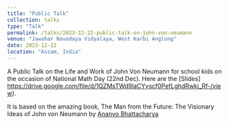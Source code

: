 ```yaml
---
title: "Public Talk"
collection: talks
type: "Talk"
permalink: /talks/2023-12-22-public-talk-on-john-von-neumann
venue: "Jawahar Navodaya Vidyalaya, West Karbi Anglong"
date: 2023-12-22
location: "Assam, India"
---
```


A Public Talk on the Life and Work of John Von Neumann for school kids on the occasion of National Math Day (22nd Dec). Here are the [Slides] https://drive.google.com/file/d/1QZMsTWd9laCYyscf0PefLghdRwkj_Rf-/view). 

It is based on the amazing book, The Man from the Future: The Visionary Ideas of John von Neumann by [Ananyo Bhattacharya](https://www.goodreads.com/author/show/16834156.Ananyo_Bhattacharya)[](https://www.goodreads.com/book/show/61089520-the-man-from-the-future#CommunityReviews) 
